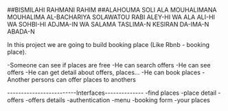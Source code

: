 ##BISMILAHI RAHMANI RAHIM
##ALAHOUMA SOLI ALA MOUHALIMANA MOUHALIMA AL-BACHARIYA SOLAWATOU RABI ALEY-HI WA ALA ALI-HI WA SOHBI-HI ADJMA-IN WA SALAMA TASLIMA-N KESIRAN DA-IMA-N ABADA-N


In this project we are going to build booking place (Like Rbnb - booking place).

-Someone can see if places are free
-He can search offers
-He can see offers
-He can get detail about offers, places...
-He can book places
-Another persons can offer places to anothers


-------------------------Interfaces--------------
-find places
-place detail
-offers
-offers details
-authentication
-menu
-booking  form
-your places


